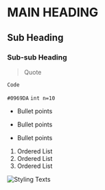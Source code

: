 <!-- XXXXXXXXXXXXXXXXXXXXXXXXXXXXXXXXXXXXXXXXXXXXXXXXXX -->
<!--Space b/w two MAIN HEADINGs-->


#
&nbsp;
&nbsp;
#


<!-- XXXXXXXXXXXXXXXXXXXXXXXXXXXXXXXXXXXXXXXXXXXXXXXXXX -->

<!-- XXXXXXXXXXXXXXXXXXXXXXXXXXXXXXXXXXXXXXXXXXXXXXXXXX -->
<!--Space b/w two Sub Headings-->
<br>

<!-- XXXXXXXXXXXXXXXXXXXXXXXXXXXXXXXXXXXXXXXXXXXXXXXXXX -->

# MAIN HEADING
## Sub Heading
### Sub-sub Heading

> Quote

```
Code
```

`#0969DA`
`int n=10`

- Bullet points
+ Bullet points
* Bullet points

1. Ordered List
2. Ordered List
3. Ordered List

![Styling Texts](https://cdn.discordapp.com/attachments/1075621727004016721/1125362842359570513/image.png)